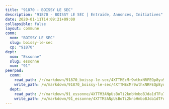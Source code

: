```yaml
---
title: "91870 - BOISSY LE SEC"
description: "91870 - BOISSY LE SEC | Entraide, Annonces, Initiatives"
date: 2020-01-11T14:09:21+09:00
collapsible: false
layout: commune
comm:
  nom: "BOISSY LE SEC"
  slug: boissy-le-sec
  cp: "91870"
dept:
  nom: "Essonne"
  slug: essonne
  num: "91"
peerpad:
  comm:
    read_path: /r/markdown/91870_boissy-le-sec/4XTTMEcMr9wthxNRFEQp8yu9fG9Tg7aVumKnCH4d8t4uUU6ZB
    write_path: /w/markdown/91870_boissy-le-sec/4XTTMEcMr9wthxNRFEQp8yu9fG9Tg7aVumKnCH4d8t4uUU6ZB-K3TgTqtisN6ZZ1Ycf54MMvTWiQEnn2dnKEFRCpNkzkcVahPWCVzyrLTiD6xcoTGhvqMQahuDh2sHG5s6X5xZqVhL4LgLRnSShU9htBhbM4zB7PppQUk3wq1FhuVxVTHeU7VvUudf
  dept:
    read_path: /r/markdown/91_essonne/4XTTM3ANpUsBoTi2knbHmboBJda1dTFu7ky8ZK9dB2RyMMfWF
    write_path: /w/markdown/91_essonne/4XTTM3ANpUsBoTi2knbHmboBJda1dTFu7ky8ZK9dB2RyMMfWF-K3TgUyWqeJSocSvH4aaj1ao8GVHVL7XNdUYQ4QUUeH9BAdnr24zoBJ2C3FCPvjfnNG6dyrzadtyfizxGKpMjZFU9wDjSpA4g6VtDcxL8iEmbLsyV9TFoF7XzgcRopbNZHgpYvcW3
---
```


